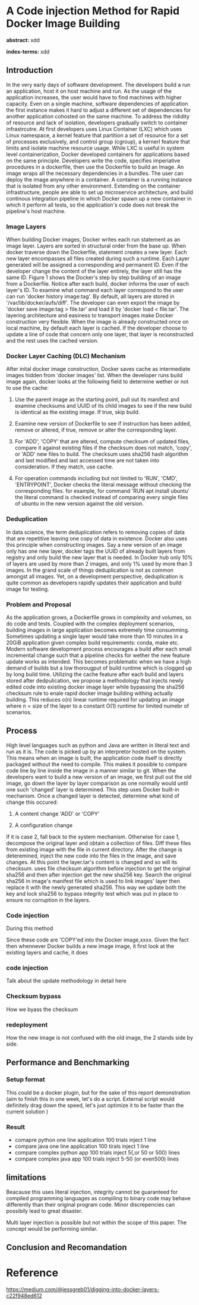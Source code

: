 # A Code injection Method for Rapid Docker Image Building

**abstract:** xdd

**index-terms:** xdd

## Introduction

In the very early days of software development. The developers build a run an application, host it on host machine and run. As the usage of the application increases, the user would have to find machines with higher capacity. Even on a single machine, software dependencies of application the first instance makes it hard to adjust a different set of dependencies for another application cohosted on the same machine. To address the rididity of resource and lack of isolation, developers gradually switch to container infrastrcutre. At first developers uses Linux Container (LXC) which uses Linux namespace, a kernel feature that partition a set of resource for a set of processes exclusively, and control group (cgroup), a kernerl feature that limits and isolate machine resource usage. While LXC is useful in system level containerization, Docker developed containers for applications based on the same principle. Developers write the code, specifies imperiative procedures in a dockerfile, then use the Dockerfile to build an Image. An image wraps all the necessary dependencies in a bundles. The user can deploy the image anywhere in a container. A container is a running instance that is isolated from any other environment. Extending on the container infrastructure, people are able to set up microservice architecture, and build continous integration pipeline in which Docker spawn up a new container in which it perform all tests, so the application's code does not break the pipeline's host machine.

### Image Layers

When building Docker images, Docker writes each run statement as an image layer. Layers are sorted in structural order from the base up. When docker traverse down the Dockerfile, statement creates a new layer. Each new layer encompasses all files created during such a runtime. Each Layer generated will be assigned a corresponding and permanent ID. Even if the developer change the content of the layer entirely, the layer still has the same ID. Figure 1 shows the Docker's step by step building of an image from a Dockerfile. Notice after each build, docker informs the user of each layer's ID. To examine what command each layer correspond to the user can run 'docker history image:tag'. By default, all layers are stored in '/var/lib/docker/aufs/diff'. The developer can even export the image by 'docker save image:tag > file.tar' and load it by 'docker load < file.tar'. The layering architecture and easiness to transport images make Docker construction very flexible. When the image is already constructed once on local machine, by default each layer is cached. If the developer choose to update a line of code that concern only one layer, that layer is reconstructed and the rest uses the cached version.

### Docker Layer Caching (DLC) Mechanism

After inital docker image construction, Docker saves cache as intermediate images hidden from 'docker images' list. When the developer runs build image again, docker looks at the following field to determine wether or not to use the cache:

1. Use the parent image as the starting point, pull out its manifest and examine checksums and UUID of its child images to see if the new build is identical as the existing image. If true, skip build.

2. Examine new version of Dockerfile to see if instruction has been added, remove or altered, if true, remove or alter the corresponding layer.

3. For 'ADD', 'COPY' that are altered, compute checksum of updated files, compare it against existing files if the checksum does not match, 'copy', or 'ADD' new files to build. The checksum uses sha256 hash algorithm and last modified and last accessed time are not taken into consideration. If they match, use cache.

4. For operation commands including but not limited to 'RUN', 'CMD', 'ENTRYPOINT', Docker checks the literal message without checking the corresponding files. for example, for command 'RUN apt install ubuntu' the literal command is checked instead of comparing every single files of ubuntu in the new version against the old version.

### Deduplication

In data science, the term deduplication refers to removing copies of data that are repetitive leaving one copy of data in existence. Docker also uses this principle when constructing images. Say a new version of an image only has one new layer, docker tags the UUID of already built layers from registry and only build the new layer that is needed. In Docker hub only 10% of layers are used by more than 2 images, and only 1% used by more than 3 images. In the grand scale of things deduplication is not as common amongst all images. Yet, on a development perspective, deduplication is quite common as developers rapidly updates their application and build image for testing.

### Problem and Proposal

As the application grows, a Dockerfile grows in complexity and volumes, so do code and tests. Coupled with the complex deployment scenarios, building images in large application becomes extremely time consumming. Sometimes updating a single layer would take more than 10 minutes in a 20GiB application given complex build requirements: conda, make etc. Modern software development process encourages a build after each small incremental change such that a pipeline checks for wether the new feature update works as intended. This becomes problematic when we have a high demand of builds but a low thorougput of build runtime which is  clogged up by long build time. Utilizing the cache feature after each build and layers stored after dedpulication, we propose a methodology that injects newly edited code into existing docker image layer while bypassing the sha256 checksum rule to enale rapid docker image building withing actually building. This reduces o(n) linear runtime required for updating an image where n = size of the layer to a constant O(1) runtime for limited numebr of scenarios.

## Process
High level languages such as python and Java are written in literal text and run as it is. The code is picked up by an interpretor hosted on the system. This means when an image is built, the application code itself is directly packaged without the need to compile. This makes it possible to compare code line by line inside the image in a manner similar to git. When the developers want to build a new version of an image, we first pull out the old image, go down the layer by layer comparison as one normally would until one such 'changed' layer is determined. This step uses Docker built-in mechanism. Once a changed layer is detected, determine what kind of change this occured: 

1. A content change 'ADD' or 'COPY'

2. A configuration change

If it is case 2, fall back to the system mechanism. Otherwise for case 1, decompose the original layer and obtain a collection of files. Diff these files from existing image with the file in current directory. After the change is deteremined, inject the new code into the files in the image, and save changes. At this point the layer.tar's content is changed and so will its checksum. uses file checksum algorithm before injection to get the original sha256 and then after injection get the new sha256 key. Search the original sha256 in image's manifest file which is used to link images' layer then replace it with the newly generated sha256. This way we update both the key and lock sha256 to bypass integrity test which was put in place to ensure no corruption in the layers. 

### Code injection
During this method

Since these code are 'COPY'ed into the Docker image,xxxx. Given the fact then whennever Docker builds a new image image, it first look at the existing layers and cache, it does 
### code injection

Talk about the update methodology in detail here

### Checksum bypass

How we byass the checksum

### redeployment

How the new image is not confused with the old image, the 2 stands side by side.

## Performance and Benchmarking

### Setup format

This could be a docker plugin, but for the sake of this report demonstration (aim to finish this in one week, let's do a script. External script would definitely drag down the speed, let's just optimize it to be faster than the current solution )

### Result

- comapre python one line application 100 trials inject 1 line
- compare java one line application 100 tirals inject 1 line
- compare complex python app 100 trials inject 5(,or 50 or 500) lines
- compare complex java app 100 trials inject 5-50 (or even500) lines

## limitations

Beacause this uses literal injection, integrity cannot be guaranteed for compiled programming languages as compiling to binary code may behave differently than their original program code. Minor discrepencies can possibily lead to great disaster.

Multi layer injection is possible but not within the scope of this paper. The concept would be performing similar.

## Conclusion and Recomandation


# Reference
https://medium.com/@jessgreb01/digging-into-docker-layers-c22f948ed612

